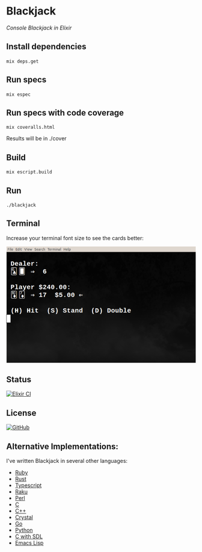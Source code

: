 # Blackjack

*Console Blackjack in Elixir*

## Install dependencies

```
mix deps.get
```

## Run specs

```
mix espec
```

## Run specs with code coverage

```
mix coveralls.html
```

Results will be in ./cover

## Build

```
mix escript.build
```

## Run

```
./blackjack
```

## Terminal

Increase your terminal font size to see the cards better:

![Blackjack](https://raw.githubusercontent.com/gdonald/blackjack-ex/master/bj.png)

## Status

[![Elixir CI](https://github.com/gdonald/blackjack-ex/workflows/Elixir%20CI/badge.svg)](https://github.com/gdonald/blackjack-ex/actions)

## License

[![GitHub](https://img.shields.io/github/license/gdonald/blackjack-ex?color=aa0000)](https://github.com/gdonald/blackjack-ex/blob/master/LICENSE)

## Alternative Implementations:

I've written Blackjack in several other languages:

- [Ruby](https://github.com/gdonald/console-blackjack-ruby)
- [Rust](https://github.com/gdonald/console-blackjack-rust)
- [Typescript](https://github.com/gdonald/blackjack-js)
- [Raku](https://github.com/gdonald/Console-Blackjack)
- [Perl](https://github.com/gdonald/console-blackjack-perl)
- [C](https://github.com/gdonald/blackjack-c)
- [C++](https://github.com/gdonald/blackjack-cpp)
- [Crystal](https://github.com/gdonald/blackjack-cr)
- [Go](https://github.com/gdonald/blackjack-go)
- [Python](https://github.com/gdonald/blackjack-py)
- [C with SDL](https://github.com/gdonald/blackjack-c-sdl)
- [Emacs Lisp](https://github.com/gdonald/bj-el)

